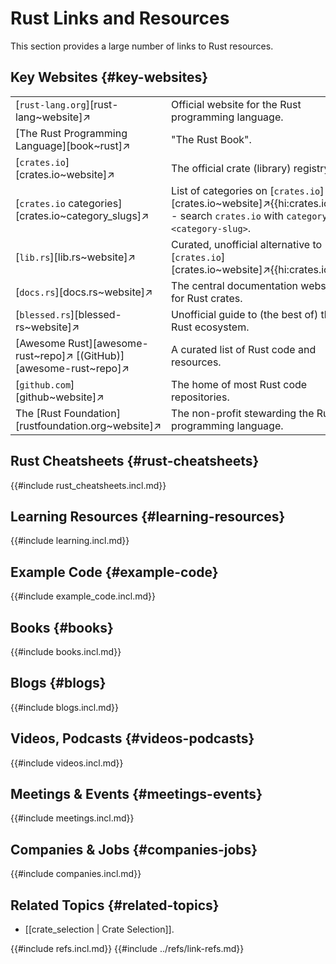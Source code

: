 # Rust Links and Resources

This section provides a large number of links to Rust resources.

## Key Websites {#key-websites}

|||
|---|---|
| [`rust-lang.org`][rust-lang~website]↗ | Official website for the Rust programming language. |
| [The Rust Programming Language][book~rust]↗ | "The Rust Book". |
| [`crates.io`][crates.io~website]↗ | The official crate (library) registry. |
| [`crates.io` categories][crates.io~category_slugs]↗ | List of categories on [`crates.io`][crates.io~website]↗{{hi:crates.io}} - search `crates.io` with `category:<category-slug>`. |
| [`lib.rs`][lib.rs~website]↗ | Curated, unofficial alternative to [`crates.io`][crates.io~website]↗{{hi:crates.io}}. |
| [`docs.rs`][docs.rs~website]↗ | The central documentation website for Rust crates. |
| [`blessed.rs`][blessed-rs~website]↗ | Unofficial guide to (the best of) the Rust ecosystem. |
| [Awesome Rust][awesome-rust~repo]↗ [(GitHub)][awesome-rust~repo]↗ | A curated list of Rust code and resources. |
| [`github.com`][github~website]↗ | The home of most Rust code repositories. |
| The [Rust Foundation][rustfoundation.org~website]↗ | The non-profit stewarding the Rust programming language. |

## Rust Cheatsheets {#rust-cheatsheets}

{{#include rust_cheatsheets.incl.md}}

## Learning Resources {#learning-resources}

{{#include learning.incl.md}}

## Example Code {#example-code}

{{#include example_code.incl.md}}

## Books {#books}

{{#include books.incl.md}}

## Blogs {#blogs}

{{#include blogs.incl.md}}

## Videos, Podcasts {#videos-podcasts}

{{#include videos.incl.md}}

## Meetings & Events {#meetings-events}

{{#include meetings.incl.md}}

## Companies & Jobs {#companies-jobs}

{{#include companies.incl.md}}

## Related Topics {#related-topics}

- [[crate_selection | Crate Selection]].

{{#include refs.incl.md}}
{{#include ../refs/link-refs.md}}

<div class="hidden">
</div>
